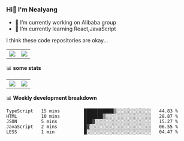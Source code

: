 ### Hi👋 I'm Nealyang

- 🔭 I’m currently working on Alibaba group
- 🌱 I’m currently learning React,JavaScript


I think these code repositories are okay...

<table>
  <tbody>
    <tr>
      <td>
        <a href="https://github.com/Nealyang/React-Express-Blog-Demo">
          <img align="center" src="https://github-readme-stats.vercel.app/api/pin/?username=Nealyang&repo=React-Express-Blog-Demo&theme=chartreuse-dark" />
        </a>
      </td>
       <td>
        <a href="https://github.com/Nealyang/PersonalBlog">
          <img align="center" src="https://github-readme-stats.vercel.app/api/pin/?username=Nealyang&repo=PersonalBlog&theme=chartreuse-dark" />
        </a>
      </td>
    </tr>
  </tbody>
</table>

📊 **some stats**


<table>
  <tbody>
    <tr>
      <td>
          <img align="center" src="https://github-readme-stats.vercel.app/api?username=Nealyang&theme=chartreuse-dark&show_icons=true" />
      </td>
       <td>
          <img align="center" src="https://github-readme-stats.vercel.app/api/top-langs/?username=Nealyang&theme=chartreuse-dark" />
      </td>
    </tr>
  </tbody>
</table>

📊 **Weekly development breakdown**

<!--START_SECTION:waka-->
```text
TypeScript   15 mins         ███████████▒░░░░░░░░░░░░░   44.83 % 
HTML         10 mins         ███████▒░░░░░░░░░░░░░░░░░   28.87 % 
JSON         5 mins          ███▓░░░░░░░░░░░░░░░░░░░░░   15.27 % 
JavaScript   2 mins          █▓░░░░░░░░░░░░░░░░░░░░░░░   06.55 % 
LESS         1 min           █░░░░░░░░░░░░░░░░░░░░░░░░   04.47 % 
```
<!--END_SECTION:waka-->
